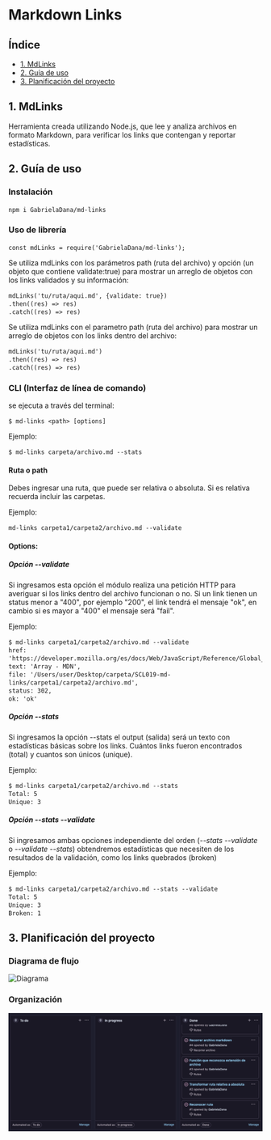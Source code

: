 # Markdown Links

## Índice
* [1. MdLinks](#1-MdLinks)
* [2. Guía de uso](#2-Guía-de-uso)
* [3. Planificación del proyecto](#3-planificación-del-proyecto)

## 1. MdLinks 

Herramienta creada utilizando Node.js, que lee y analiza archivos en formato Markdown, para verificar los links que contengan y reportar estadísticas.

## 2. Guía de uso

### Instalación

    npm i GabrielaDana/md-links

### Uso de librería

    const mdLinks = require('GabrielaDana/md-links');
    
Se utiliza mdLinks con los parámetros path (ruta del archivo) y opción (un objeto que contiene validate:true) para mostrar un arreglo de objetos con los links validados y su información:

    mdLinks('tu/ruta/aqui.md', {validate: true})
    .then((res) => res)
    .catch((res) => res)
    
Se utiliza mdLinks con el parametro path (ruta del archivo) para mostrar un arreglo de objetos con los links dentro del archivo:

    mdLinks('tu/ruta/aqui.md')
    .then((res) => res)
    .catch((res) => res)

### CLI (Interfaz de línea de comando)

se ejecuta a través del terminal:

    $ md-links <path> [options]
    
Ejemplo:

    $ md-links carpeta/archivo.md --stats

#### Ruta o path

Debes ingresar una ruta, que puede ser relativa o absoluta. Si es relativa recuerda incluir las carpetas.

Ejemplo:

    md-links carpeta1/carpeta2/archivo.md --validate

#### Options:

##### Opción *--validate*

Si ingresamos esta opción el módulo realiza una petición HTTP para averiguar si los links dentro del archivo funcionan o no. Si un link tienen un status menor a "400", por ejemplo "200", el link tendrá el mensaje "ok", en cambio si es mayor a "400" el mensaje será "fail".

Ejemplo:

    $ md-links carpeta1/carpeta2/archivo.md --validate
    href: 'https://developer.mozilla.org/es/docs/Web/JavaScript/Reference/Global_Objects/Array/',
    text: 'Array - MDN',
    file: '/Users/user/Desktop/carpeta/SCL019-md-links/carpeta1/carpeta2/archivo.md',
    status: 302,
    ok: 'ok'
    
##### Opción *--stats*

Si ingresamos la opción --stats el output (salida) será un texto con estadísticas básicas sobre los links. Cuántos links fueron encontrados (total) y cuantos son únicos (unique).

Ejemplo:

    $ md-links carpeta1/carpeta2/archivo.md --stats
    Total: 5
    Unique: 3
    
##### Opción *--stats --validate*

Si ingresamos ambas opciones independiente del orden (*--stats --validate* o *--validate --stats*) obtendremos estadísticas que necesiten de los resultados de la validación, como los links quebrados (broken)

Ejemplo:

    $ md-links carpeta1/carpeta2/archivo.md --stats --validate
    Total: 5
    Unique: 3
    Broken: 1

## 3. Planificación del proyecto

### Diagrama de flujo

 ![Diagrama](https://github.com/GabrielaDana/SCL019-md-links/blob/main/Diagrama_de_flujo.png)
 
### Organización

![backlog](https://github.com/GabrielaDana/SCL019-md-links/blob/main/backlog.png)
 





  
  
  
  
  
  
  
  
  
  
  
